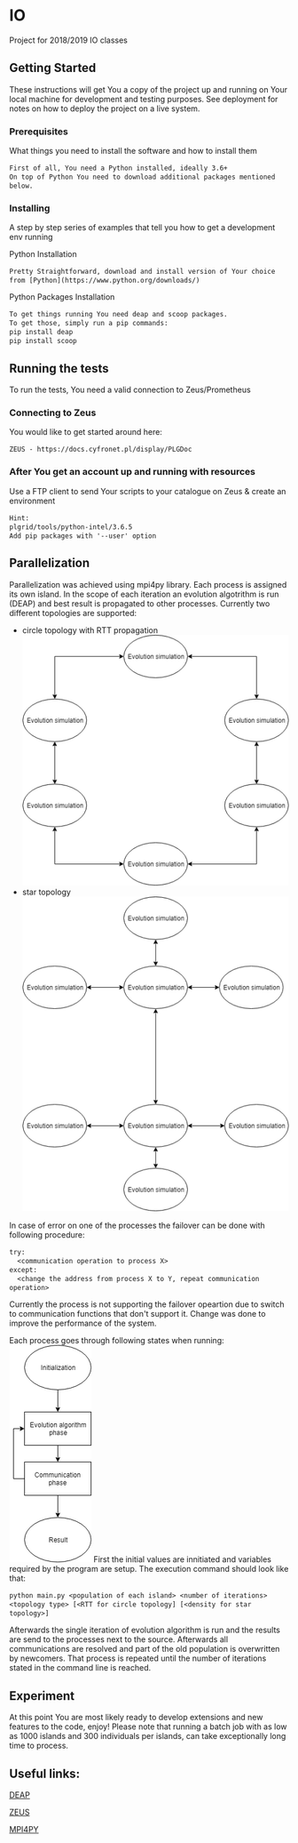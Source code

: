 # IO

Project for 2018/2019 IO classes

## Getting Started

These instructions will get You a copy of the project up and running on Your local machine for development and testing purposes. See deployment for notes on how to deploy the project on a live system.

### Prerequisites

What things you need to install the software and how to install them

```
First of all, You need a Python installed, ideally 3.6+
On top of Python You need to download additional packages mentioned below.
```

### Installing

A step by step series of examples that tell you how to get a development env running

Python Installation

```
Pretty Straightforward, download and install version of Your choice from [Python](https://www.python.org/downloads/)
```

Python Packages Installation

```
To get things running You need deap and scoop packages.
To get those, simply run a pip commands:
pip install deap
pip install scoop
```


## Running the tests

To run the tests, You need a valid connection to Zeus/Prometheus

### Connecting to Zeus

You would like to get started around here: 

```
ZEUS - https://docs.cyfronet.pl/display/PLGDoc
```

### After You get an account up and running with resources

Use a FTP client to send Your scripts to your catalogue on Zeus & create an environment

```
Hint: 
plgrid/tools/python-intel/3.6.5
Add pip packages with '--user' option
```

## Parallelization
Parallelization was achieved using mpi4py library. Each process is assigned its own island. In the scope of each iteration an evolution algotrithm is run (DEAP) and best result is propagated to other processes. Currently two different topologies are supported:
- circle topology with RTT propagation
![alt text](https://github.com/przefur/IO/blob/master/images/circle_top.png)
- star topology
![alt text](https://github.com/przefur/IO/blob/master/images/star_top.png)

In case of error on one of the processes the failover can be done with following procedure:
```
try:
  <communication operation to process X>
except:
  <change the address from process X to Y, repeat communication operation>
```

Currently the process is not supporting the failover opeartion due to switch to communication functions that don't support it. Change was done to improve the performance of the system.

Each process goes through following states when running:
![alt text](https://github.com/przefur/IO/blob/master/images/phases.png)
First the initial values are innitiated and variables required by the program are setup. The execution command should look like that:
```
python main.py <population of each island> <number of iterations> <topology type> [<RTT for circle topology] [<density for star topology>]
```
Afterwards the single iteration of evolution algorithm is run and the results are send to the processes next to the source. Afterwards all communications are resolved and part of the old population is overwritten by newcomers. That process is repeated until the number of iterations stated in the command line is reached.
## Experiment

At this point You are most likely ready to develop extensions and new features to the code, enjoy!
Please note that running a batch job with as low as 1000 islands and 300 individuals per islands, can take exceptionally long time to process.

## Useful links:

[DEAP](https://deap.readthedocs.io/en/master/)

[ZEUS](https://docs.cyfronet.pl/display/PLGDoc)

[MPI4PY](https://mpi4py.readthedocs.io/en/stable/)
